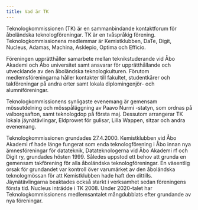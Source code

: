 ```yaml
---
title: Vad är TK
---
```




Teknologkommissionen (TK) är en sammanbindande kontaktforum för åboländska teknologföreningar. TK är en tvåspråkig förening. Teknologkommissionens medlemmar är Kemistklubben, DaTe, Digit, Nucleus, Adamas, Machina, Asklepio, Optima och Efficio.

Föreningen upprätthåller samarbete mellan teknikstuderande vid Åbo Akademi och Åbo universitet samt ansvarar för upprätthållande och utvecklande av den åboländska teknologkulturen. Förutom medlemsföreningarna håller kontakter till fakultet, studentkårer och takföreningar på andra orter samt lokala diplomingenjör- och alumniföreningar.

Teknologkommissionens synligaste evenemang är gemensam mössutdelning och mösspåläggning av Paavo Nurmi -statyn, som ordnas på valborgsafton, samt teknologdop på första maj. Dessutom arrangerar TK lokala jäynätävlingar, Eldprowet för gulisar, Lilla Wappen, sitzar och andra evenemang.

Teknologkommissionen grundades 27.4.2000. Kemistklubben vid Åbo Akademi rf hade länge fungerat som enda teknologförening i Åbo innan nya ämnesföreningar för datateknik, Datateknologerna vid Åbo Akademi rf och Digit ry, grundades hösten 1999. Således uppstod ett behov att grunda en gemensam takförening för alla åboländska teknologföreningar. En väsentlig orsak för grundandet var kontroll över varumärket av den åboländska teknologmössan för att Kemistklubben hade haft den dittills. Jäynätävlingarna beaktades också starkt i verksamhet sedan föreningens första tid. Nucleus inträdde i TK 2008. Under 2020-talet har Teknologkommissionens medlemsantalet mångdubblats efter grundande av nya föreningar.

